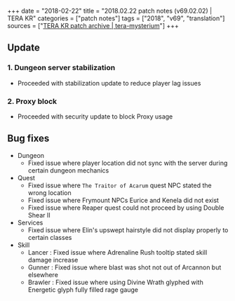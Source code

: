 +++
date = "2018-02-22"
title = "2018.02.22 patch notes (v69.02.02) | TERA KR"
categories = ["patch notes"]
tags = ["2018", "v69", "translation"]
sources = ["[TERA KR patch archive | tera-mysterium](/ko/patch/2018/v69-02-02)"]
+++

## Update

### **1.** Dungeon server stabilization
- Proceeded with stabilization update to reduce player lag issues

### **2.** Proxy block
- Proceeded with security update to block Proxy usage

## Bug fixes

- Dungeon
  - Fixed issue where player location did not sync with the server during certain dungeon mechanics
- Quest
  - Fixed issue where `The Traitor of Acarum` quest NPC stated the wrong location
  - Fixed issue where Frymount NPCs Eurice and Kenela did not exist
  - Fixed issue where Reaper quest could not proceed by using Double Shear II
- Services
  - Fixed issue where Elin's upswept hairstyle did not display properly to certain classes
- Skill
  - Lancer : Fixed issue where Adrenaline Rush tooltip stated skill damage increase
  - Gunner : Fixed issue where blast was shot not out of Arcannon but elsewhere
  - Brawler : Fixed issue where using Divine Wrath glyphed with Energetic glyph fully filled rage gauge
